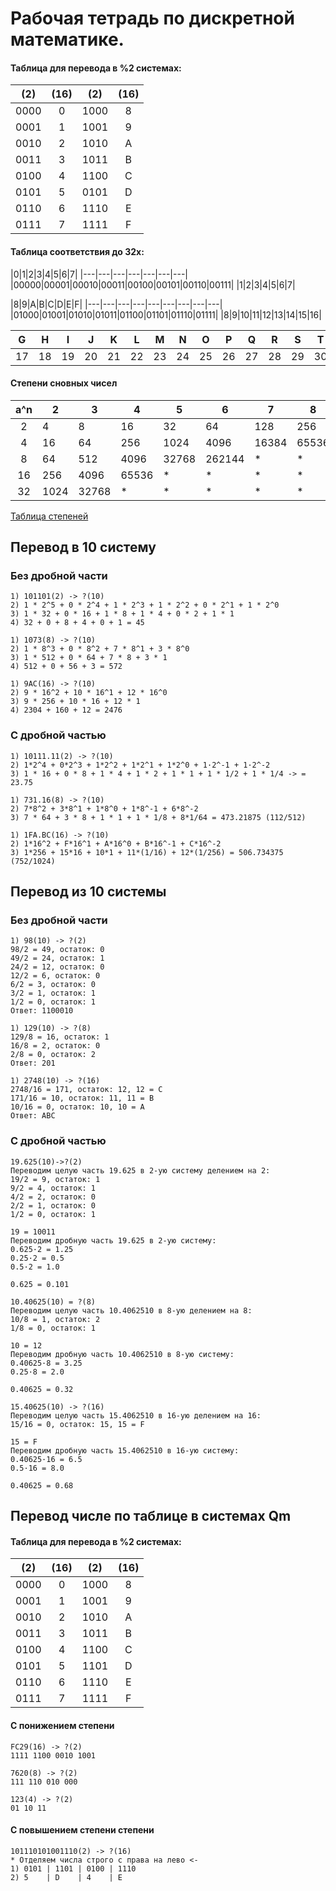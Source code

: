 # Рабочая тетрадь по дискретной математике.

#### Таблица для перевода в %2 системах:
|(2)|(16)|(2)|(16)|
| :---:|:---:|:---:|:---:|
| 0000 | 0 | 1000 | 8 |
| 0001 | 1 | 1001 | 9 |
| 0010 | 2 | 1010 | A |
| 0011 | 3 | 1011 | B |
| 0100 | 4 | 1100 | C |
| 0101 | 5 | 0101 | D |
| 0110 | 6 | 1110 | E |
| 0111 | 7 | 1111 | F |

#### Таблица соответствия до 32х:

|0|1|2|3|4|5|6|7|
|---|---|---|---|---|---|---|
|00000|00001|00010|00011|00100|00101|00110|00111|
|1|2|3|4|5|6|7|


|8|9|A|B|C|D|E|F|
|---|---|---|---|---|---|---|---|---|
|01000|01001|01010|01011|01100|01101|01110|01111|
|8|9|10|11|12|13|14|15|16|

|G|H|I|J|K|L|M|N|O|P|Q|R|S|T|U|V|W|X|Y|Z|
|---|---|---|---|---|---|---|---|---|---|---|---|---|---|---|---|---|---|---|---|
|17|18|19|20|21|22|23|24|25|26|27|28|29|30|31|32|33|34|35|36|

#### Степени сновных чисел

|a^n|2|3|4|5|6|7|8|
|:---:|---|---|---|---|---|---|---|
|2|4|8|16|32|64|128|256|512|
|4|16|64|256|1024|4096|16384|65536|
|8|64|512|4096|32768|262144|*|*|*|
|16|256|4096|65536|*|*|*|*|*|
|32|1024|32768|*|*|*|*|*|*|

[Таблица степеней](http://calcs.su/%D0%BC%D0%B0%D1%82%D0%B5%D0%BC%D0%B0%D1%82%D0%B8%D0%BA%D0%B0/%D1%81%D1%82%D0%B5%D0%BF%D0%B5%D0%BD%D1%8C/%D1%82%D0%B0%D0%B1%D0%BB%D0%B8%D1%86%D0%B0-%D1%81%D1%82%D0%B5%D0%BF%D0%B5%D0%BD%D0%B5%D0%B9-%D0%BE%D1%82_1_%D0%B4%D0%BE_10.html)
 
## Перевод в 10 систему

### Без дробной части

```
1) 101101(2) -> ?(10)
2) 1 * 2^5 + 0 * 2^4 + 1 * 2^3 + 1 * 2^2 + 0 * 2^1 + 1 * 2^0 
3) 1 * 32 + 0 * 16 + 1 * 8 + 1 * 4 + 0 * 2 + 1 * 1
4) 32 + 0 + 8 + 4 + 0 + 1 = 45
```

```
1) 1073(8) -> ?(10)
2) 1 * 8^3 + 0 * 8^2 + 7 * 8^1 + 3 * 8^0 
3) 1 * 512 + 0 * 64 + 7 * 8 + 3 * 1
4) 512 + 0 + 56 + 3 = 572
```

```
1) 9AC(16) -> ?(10)
2) 9 * 16^2 + 10 * 16^1 + 12 * 16^0
3) 9 * 256 + 10 * 16 + 12 * 1
4) 2304 + 160 + 12 = 2476
```

### С дробной частью

```
1) 10111.11(2) -> ?(10)
2) 1*2^4 + 0*2^3 + 1*2^2 + 1*2^1 + 1*2^0 + 1·2^-1 + 1·2^-2
3) 1 * 16 + 0 * 8 + 1 * 4 + 1 * 2 + 1 * 1 + 1 * 1/2 + 1 * 1/4 -> = 23.75
```

```
1) 731.16(8) -> ?(10)
2) 7*8^2 + 3*8^1 + 1*8^0 + 1*8^-1 + 6*8^-2
3) 7 * 64 + 3 * 8 + 1 * 1 + 1 * 1/8 + 8*1/64 = 473.21875 (112/512)
```

```
1) 1FA.BC(16) -> ?(10)
2) 1*16^2 + F*16^1 + A*16^0 + B*16^-1 + C*16^-2
3) 1*256 + 15*16 + 10*1 + 11*(1/16) + 12*(1/256) = 506.734375 (752/1024)
```

## Перевод из 10 системы

### Без дробной части

```
1) 98(10) -> ?(2)
98/2 = 49, остаток: 0
49/2 = 24, остаток: 1
24/2 = 12, остаток: 0
12/2 = 6, остаток: 0
6/2 = 3, остаток: 0
3/2 = 1, остаток: 1
1/2 = 0, остаток: 1
Ответ: 1100010
```

```
1) 129(10) -> ?(8)
129/8 = 16, остаток: 1
16/8 = 2, остаток: 0
2/8 = 0, остаток: 2
Ответ: 201
```

```
1) 2748(10) -> ?(16)
2748/16 = 171, остаток: 12, 12 = C
171/16 = 10, остаток: 11, 11 = B
10/16 = 0, остаток: 10, 10 = A
Ответ: ABC
```

### С дробной частью
```
19.625(10)->?(2)
Переводим целую часть 19.625 в 2-ую систему делением на 2:
19/2 = 9, остаток: 1
9/2 = 4, остаток: 1
4/2 = 2, остаток: 0
2/2 = 1, остаток: 0
1/2 = 0, остаток: 1

19 = 10011
Переводим дробную часть 19.625 в 2-ую систему:
0.625·2 = 1.25
0.25·2 = 0.5
0.5·2 = 1.0

0.625 = 0.101
```

```
10.40625(10) = ?(8)
Переводим целую часть 10.4062510 в 8-ую делением на 8:
10/8 = 1, остаток: 2
1/8 = 0, остаток: 1

10 = 12
Переводим дробную часть 10.4062510 в 8-ую систему:
0.40625·8 = 3.25
0.25·8 = 2.0

0.40625 = 0.32
```

```
15.40625(10) -> ?(16)
Переводим целую часть 15.4062510 в 16-ую делением на 16:
15/16 = 0, остаток: 15, 15 = F

15 = F
Переводим дробную часть 15.4062510 в 16-ую систему:
0.40625·16 = 6.5
0.5·16 = 8.0

0.40625 = 0.68
```

## Перевод числе по таблице в системах Qm

#### Таблица для перевода в %2 системах:
|(2)|(16)|(2)|(16)|
| :---:|:---:|:---:|:---:|
| 0000 | 0 | 1000 | 8 |
| 0001 | 1 | 1001 | 9 |
| 0010 | 2 | 1010 | A |
| 0011 | 3 | 1011 | B |
| 0100 | 4 | 1100 | C |
| 0101 | 5 | 1101 | D |
| 0110 | 6 | 1110 | E |
| 0111 | 7 | 1111 | F |

#### С понижением степени
```
FC29(16) -> ?(2)
1111 1100 0010 1001

7620(8) -> ?(2)
111 110 010 000

123(4) -> ?(2)
01 10 11
```

#### С повышением степени степени
```
101110101001110(2) -> ?(16)
* Отделяем числа строго с права на лево <-
1) 0101 | 1101 | 0100 | 1110
2) 5    | D    | 4    | E 
```
